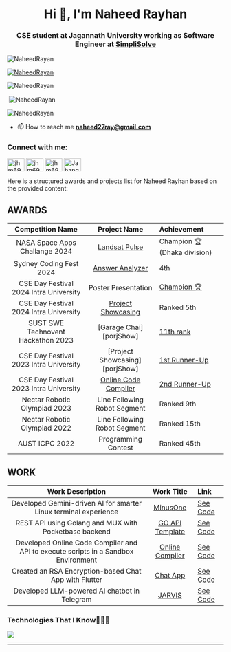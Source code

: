 
<h1 align="center">Hi 👋, I'm Naheed Rayhan</h1>
<h3 align="center">CSE student at Jagannath University working as Software Engineer at <a href="https://simplisolve.us/">SimpliSolve</a></h3>

<p align="left"> <img src="https://komarev.com/ghpvc/?username=NaheedRayan&label=Profile%20views&color=0e75b6&style=flat" alt="NaheedRayan" /> </p>

<p align="left"> <a href="https://github.com/ryo-ma/github-profile-trophy"><img src="https://github-profile-trophy.vercel.app/?username=NaheedRayan" alt="NaheedRayan" /></a> </p>

<p><img align="center" src="https://github-readme-stats.vercel.app/api/top-langs?username=NaheedRayan&show_icons=true&locale=en&layout=compact" alt="NaheedRayan" /></p> 
<p>&nbsp;<img align="center" src="https://github-readme-stats.vercel.app/api?username=NaheedRayan&show_icons=true&locale=en" alt="NaheedRayan" /></p> 
<p><img align="center" src="https://github-readme-streak-stats.herokuapp.com/?user=NaheedRayan&" alt="NaheedRayan" /></p>

- 📫 How to reach me **naheed27ray@gmail.com**

<!--statistics-->
<!-- <a href="https://github.com/anuraghazra/github-readme-stats">
  <img height=200 align="center" src="https://github-readme-stats.vercel.app/api?username=NaheedRayan&theme=dracula" />
</a>
<a href="https://github.com/anuraghazra/convoychat">
  <img height=200 align="center" src="https://github-readme-stats.vercel.app/api/top-langs/?username=NaheedRayan&langs_count=10&layout=compact&theme=dracula" />
</a>
<a href="https://github-readme-streak-stats.herokuapp.com/?user=NaheedRayan&theme=dracula">
  <img height=200 align="center" src="https://github-readme-streak-stats.herokuapp.com/?user=NaheedRayan&theme=dracula" />
</a>


<hr> -->

<!-- Connect with me -->

<h3 align="left">Connect with me:</h3>
<p align="left">
<a href="https://twitter.com/" target="blank"><img align="center" src="https://raw.githubusercontent.com/rahuldkjain/github-profile-readme-generator/master/src/images/icons/Social/twitter.svg" alt="jhm69" height="30" width="40" /></a>
<a href="https://www.facebook.com/naheed.rayan/" target="blank"><img align="center" src="https://raw.githubusercontent.com/rahuldkjain/github-profile-readme-generator/master/src/images/icons/Social/facebook.svg" alt="jhm69" height="30" width="40" /></a>
<a href="https://www.instagram.com/naheedrayan/" target="blank"><img align="center" src="https://raw.githubusercontent.com/rahuldkjain/github-profile-readme-generator/master/src/images/icons/Social/instagram.svg" alt="jhm69" height="30" width="40" /></a>
<a href="https://www.youtube.com/@naheedrayan" target="blank"><img align="center" src="https://raw.githubusercontent.com/rahuldkjain/github-profile-readme-generator/master/src/images/icons/Social/youtube.svg" alt="Jahangir Hossain" height="30" width="40" /></a>
</p>
<!--h1 without bottom border-->

Here is a structured awards and projects list for Naheed Rayhan based on the provided content:

## AWARDS

|                       Competition Name                        |         Project Name          | Achievement                                                                               |
| :-----------------------------------------------------------: | :---------------------------: | :---------------------------------------------------------------------------------------- |
|                   NASA Space Apps Challange 2024              |  [Landsat Pulse][nasa] | Champion 🏆(Dhaka division)                                                                      |
|                   Sydney Coding Fest 2024                     |  [Answer Analyzer][projShow] | 4th                                                                        |
|          CSE Day Festival 2024 Intra University               | Poster Presentation           | [Champion 🏆][cseDay]                                                                        |
|          CSE Day Festival 2024 Intra University               | [Project Showcasing][projShow] | Ranked 5th                                                                                |
|      SUST SWE Technovent Hackathon 2023                       |   [Garage Chai][porjShow]    | [11th rank][projShow]                                                                |
|          CSE Day Festival 2023 Intra University               | [Project Showcasing][porjShow] | [1st Runner-Up][cseDay]                                                                   |
|          CSE Day Festival 2023 Intra University               | [Online Code Compiler][compiler] | [2nd Runner-Up][cseDay]                                                                   |
|      Nectar Robotic Olympiad 2023                             | Line Following Robot Segment   | Ranked 9th                                                                                |
|      Nectar Robotic Olympiad 2022                             | Line Following Robot Segment   | Ranked 15th                                                                               |
|      AUST ICPC 2022                                           | Programming Contest           | Ranked 45th                                                                               |

## WORK

|                                     Work Description                                     |      Work Title      | Link                                      |
| :--------------------------------------------------------------------------------------: | :------------------: | :---------------------------------------- |
| Developed Gemini-driven AI for smarter Linux terminal experience                         | [MinusOne][minusOne] | [See Code][minusOne]                      |
| REST API using Golang and MUX with Pocketbase backend                                    | [GO API Template][goApi] | [See Code][goApi]                          |
| Developed Online Code Compiler and API to execute scripts in a Sandbox Environment       | [Online Compiler][compiler] | [See Code][compiler]                        |
| Created an RSA Encryption-based Chat App with Flutter                                    | [Chat App][chatApp]  | [See Code][chatApp]                        |
| Developed LLM-powered AI chatbot in Telegram                                             | [JARVIS][jarvis]     | [See Code][jarvis]                         |

<!-- links -->
[minusOne]: https://github.com/NaheedRayan/minus1
[goApi]: https://github.com/NaheedRayan/go_api_pocketbase_template
[compiler]: https://github.com/NaheedRayan/code-execution-engine-v2
[chatApp]: https://github.com/NaheedRayan/link_chat_app
[jarvis]: https://github.com/NaheedRayan/personal_assistant
[nasa]: https://www.spaceappschallenge.org/nasa-space-apps-2024/find-a-team/quantum-voyagers/
[cseDay]: #
[projShow]: #








<h3 align="left">Technologies That I Know👨🏻‍💻</h3>


<!--tech stack icons-->
<p align="left">
  <a href="https://skillicons.dev">
    <img src="https://skillicons.dev/icons?i=git,azure,anaconda,ai,androidstudio,arduino,bootstrap,bash,blender,c,cpp,cs,css,discord,docker,dart,express,figma,firebase,github,gcp,html,heroku,idea,java,js,linux,md,materialui,mongodb,mysql,nodejs,opencv,postman,py,react,rabbitmq,redis,tensorflow,unity,vscode&perline=14" />
  </a>
</p>
<hr>






